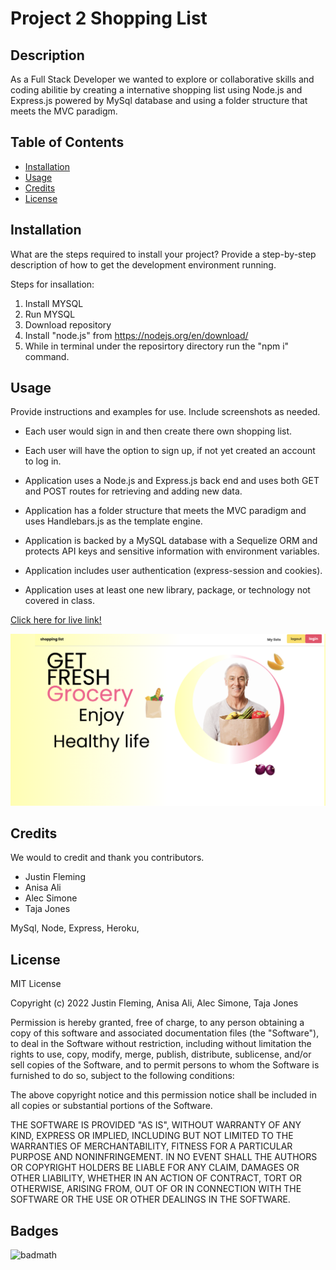 # Project 2 Shopping List 

## Description

As a Full Stack Developer we wanted to explore or collaborative skills and coding abilitie by creating a internative shopping list using Node.js and Express.js powered by MySql database and using a folder structure that meets the MVC paradigm.


## Table of Contents 

- [Installation](#installation)
- [Usage](#usage)
- [Credits](#credits)
- [License](#license)

## Installation

What are the steps required to install your project? Provide a step-by-step description of how to get the development environment running.

Steps for insallation:

1. Install MYSQL 
2. Run MYSQL 
3. Download repository 
4. Install "node.js" from https://nodejs.org/en/download/
5. While in terminal under the reposirtory directory run the "npm i" command.


## Usage

Provide instructions and examples for use. Include screenshots as needed.

- Each user would sign in and then create there own shopping list.

- Each user will have the option to sign up, if not yet created an account to log in.

- Application uses a Node.js and Express.js back end and uses both GET and POST routes for retrieving and adding new data.

* Application has a folder structure that meets the MVC paradigm and uses Handlebars.js as the template engine.

* Application is backed by a MySQL database with a Sequelize ORM and protects API keys and sensitive information with environment variables.

* Application includes user authentication (express-session and cookies).

* Application uses at least one new library, package, or technology not covered in class.

<a href="https://shopping-list-project2.herokuapp.com/">Click here for live link!</a>

![alt text](assets/images/homepage.png)
    

## Credits

We would to credit and thank you contributors.

- Justin Fleming 
- Anisa Ali
- Alec Simone
- Taja Jones

MySql,
Node,
Express,
Heroku,

## License
MIT License

Copyright (c) 2022 Justin Fleming, Anisa Ali, Alec Simone, Taja Jones


Permission is hereby granted, free of charge, to any person obtaining a copy
of this software and associated documentation files (the "Software"), to deal
in the Software without restriction, including without limitation the rights
to use, copy, modify, merge, publish, distribute, sublicense, and/or sell
copies of the Software, and to permit persons to whom the Software is
furnished to do so, subject to the following conditions:

The above copyright notice and this permission notice shall be included in all
copies or substantial portions of the Software.

THE SOFTWARE IS PROVIDED "AS IS", WITHOUT WARRANTY OF ANY KIND, EXPRESS OR
IMPLIED, INCLUDING BUT NOT LIMITED TO THE WARRANTIES OF MERCHANTABILITY,
FITNESS FOR A PARTICULAR PURPOSE AND NONINFRINGEMENT. IN NO EVENT SHALL THE
AUTHORS OR COPYRIGHT HOLDERS BE LIABLE FOR ANY CLAIM, DAMAGES OR OTHER
LIABILITY, WHETHER IN AN ACTION OF CONTRACT, TORT OR OTHERWISE, ARISING FROM,
OUT OF OR IN CONNECTION WITH THE SOFTWARE OR THE USE OR OTHER DEALINGS IN THE
SOFTWARE.


## Badges

![badmath](https://img.shields.io/github/languages/top/lernantino/badmath)


